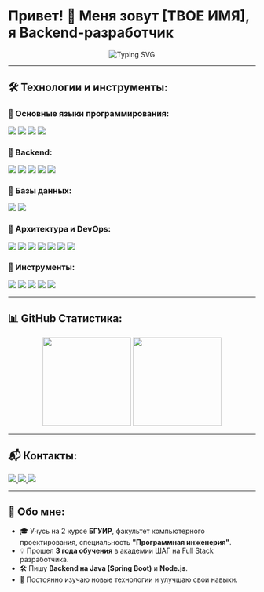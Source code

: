 # Привет! 👋 Меня зовут [ТВОЕ ИМЯ], я Backend-разработчик

<p align="center">
  <img src="https://readme-typing-svg.herokuapp.com?font=Fira+Code&size=22&pause=1000&color=F7F7F7&center=true&vCenter=true&width=700&lines=Backend+Developer;Java+%7C+Spring+Boot+%7C+Microservices;Kafka+%7C+Docker+%7C+PostgreSQL+%7C+OAuth2;Always+learning+new+technologies" alt="Typing SVG" />
</p>

---

## 🛠 Технологии и инструменты:

### 🔹 Основные языки программирования:
<p align="left">
  <img src="https://img.shields.io/badge/Java-007396?style=for-the-badge&logo=java&logoColor=white" />
  <img src="https://img.shields.io/badge/Node.js-43853D?style=for-the-badge&logo=node.js&logoColor=white" />
  <img src="https://img.shields.io/badge/TypeScript-3178C6?style=for-the-badge&logo=typescript&logoColor=white" />
  <img src="https://img.shields.io/badge/C++-00599C?style=for-the-badge&logo=c%2B%2B&logoColor=white" />
</p>

### 🔹 Backend:
<p align="left">
  <img src="https://img.shields.io/badge/Spring_Boot-6DB33F?style=for-the-badge&logo=spring&logoColor=white" />
  <img src="https://img.shields.io/badge/Spring%20Cloud-6DB33F?style=for-the-badge&logo=spring&logoColor=white" />
  <img src="https://img.shields.io/badge/Spring%20Security-6DB33F?style=for-the-badge&logo=spring&logoColor=white" />
  <img src="https://img.shields.io/badge/Hibernate-59666C?style=for-the-badge&logo=hibernate&logoColor=white" />
  <img src="https://img.shields.io/badge/Spring%20Data%20JDBC-6DB33F?style=for-the-badge&logo=spring&logoColor=white" />
</p>

### 🔹 Базы данных:
<p align="left">
  <img src="https://img.shields.io/badge/PostgreSQL-316192?style=for-the-badge&logo=postgresql&logoColor=white" />
  <img src="https://img.shields.io/badge/MongoDB-4EA94B?style=for-the-badge&logo=mongodb&logoColor=white" />
</p>

### 🔹 Архитектура и DevOps:
<p align="left">
  <img src="https://img.shields.io/badge/Microservices-FF6F00?style=for-the-badge&logo=microservices&logoColor=white" />
  <img src="https://img.shields.io/badge/Docker-2496ED?style=for-the-badge&logo=docker&logoColor=white" />
  <img src="https://img.shields.io/badge/Kubernetes-326CE5?style=for-the-badge&logo=kubernetes&logoColor=white" />
  <img src="https://img.shields.io/badge/Kafka-231F20?style=for-the-badge&logo=apache-kafka&logoColor=white" />
  <img src="https://img.shields.io/badge/OAuth2-430098?style=for-the-badge&logo=auth0&logoColor=white" />
  <img src="https://img.shields.io/badge/Keycloak-20A4F3?style=for-the-badge&logo=keycloak&logoColor=white" />
  <img src="https://img.shields.io/badge/Nginx-009639?style=for-the-badge&logo=nginx&logoColor=white" />
</p>

### 🔹 Инструменты:
<p align="left">
  <img src="https://img.shields.io/badge/Swagger-85EA2D?style=for-the-badge&logo=swagger&logoColor=white" />
  <img src="https://img.shields.io/badge/Postman-FF6C37?style=for-the-badge&logo=postman&logoColor=white" />
  <img src="https://img.shields.io/badge/Git-F05032?style=for-the-badge&logo=git&logoColor=white" />
  <img src="https://img.shields.io/badge/GitHub-181717?style=for-the-badge&logo=github&logoColor=white" />
  <img src="https://img.shields.io/badge/GitLab-FC6D26?style=for-the-badge&logo=gitlab&logoColor=white" />
</p>

---

## 📊 GitHub Статистика:

<p align="center">
  <img src="https://github-readme-stats.vercel.app/api?username=ТВОЙ_GITHUB_USERNAME&show_icons=true&theme=tokyonight" height="180px"/>
  <img src="https://github-readme-stats.vercel.app/api/top-langs/?username=ТВОЙ_GITHUB_USERNAME&layout=compact&theme=tokyonight" height="180px"/>
</p>

---

## 📬 Контакты:

<p align="left">
  <a href="https://t.me/ТВОЙ_TELEGRAM">
    <img src="https://img.shields.io/badge/Telegram-2CA5E0?style=for-the-badge&logo=telegram&logoColor=white"/>
  </a>
  <a href="https://www.linkedin.com/in/ТВОЙ_LINKEDIN">
    <img src="https://img.shields.io/badge/LinkedIn-0077B5?style=for-the-badge&logo=linkedin&logoColor=white"/>
  </a>
  <a href="https://www.codewars.com/users/ТВОЙ_CODEWARS">
    <img src="https://img.shields.io/badge/Codewars-B1361E?style=for-the-badge&logo=codewars&logoColor=white"/>
  </a>
</p>

---

## 🚀 Обо мне:
- 🎓 Учусь на 2 курсе **БГУИР**, факультет компьютерного проектирования, специальность **"Программная инженерия"**.
- 💡 Прошел **3 года обучения** в академии ШАГ на Full Stack разработчика.
- 🛠 Пишу **Backend на Java (Spring Boot)** и **Node.js**.
- 🌱 Постоянно изучаю новые технологии и улучшаю свои навыки.
